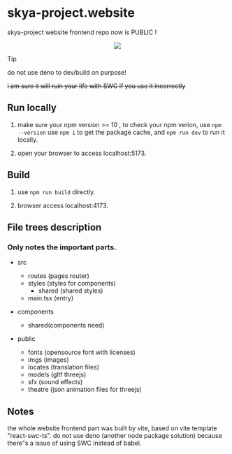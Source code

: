# skya-project.website
skya-project website frontend repo now is PUBLIC !

<p align="center">
    <image align="center" src="https://raw.githubusercontent.com/Gulfy034/skya-pjt-web/master/public/imgs/SKYA_web_Welcome.svg"/>
</p>


> [!TIP]
> do not use deno to dev/build on purpose!
>
> ~~i am sure it will ruin your life with SWC if you use it incorrectly~~

## Run locally

1. make sure your npm version >= 10 , to check your npm verion, use `npm --version`
use `npm i` to get the package cache, and `npm run dev` to run it locally.

2. open your browser to access localhost:5173.

## Build

1. use `npm run build` directly.

2. browser access localhost:4173.

## File trees description

### Only notes the important parts.

- src
  - routes (pages router)
  - styles (styles for components)
    - shared (shared styles)
  - main.tsx (entry)


- components
  - shared(components need)


- public
  - fonts (opensource font with licenses)
  - imgs (images)
  - locates (translation files)
  - models (gltf threejs)
  - sfx (sound effects)
  - theatre (json animation files for threejs)


## Notes

the whole website frontend part was built by vite, based on vite template "react-swc-ts".
do not use deno (another node package solution) because there"s a issue of using SWC instead of babel.
